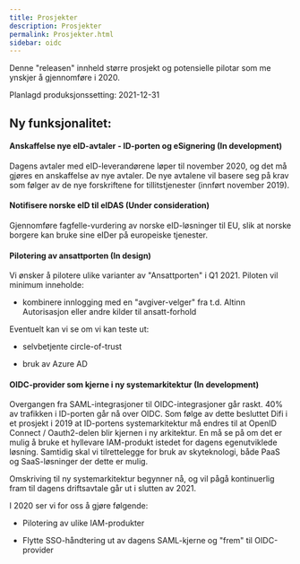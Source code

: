 ```yaml
---
title: Prosjekter
description: Prosjekter
permalink: Prosjekter.html
sidebar: oidc
---
```



Denne "releasen" innheld større prosjekt og potensielle pilotar som me ynskjer å gjennomføre i 2020.



Planlagd produksjonssetting: 2021-12-31

## Ny funksjonalitet:


#### Anskaffelse nye eID-avtaler - ID-porten og eSignering (In development)

Dagens avtaler med eID-leverandørene løper til november 2020, og det må gjøres en anskaffelse av nye avtaler. De nye avtalene vil basere seg på krav som følger av de nye forskriftene for tillitstjenester (innført november 2019).




#### Notifisere norske eID til eIDAS (Under consideration)

Gjennomføre fagfelle-vurdering av norske eID-løsninger til EU, slik at norske borgere kan bruke sine eIDer på europeiske tjenester.




#### Pilotering av ansattporten (In design)

Vi ønsker å pilotere ulike varianter av "Ansattporten" i Q1 2021. Piloten vil minimum inneholde:

- kombinere innlogging med en "avgiver-velger" fra t.d. Altinn Autorisasjon eller andre kilder til ansatt-forhold

Eventuelt kan vi se om vi kan teste ut:

- selvbetjente circle-of-trust 

- bruk av Azure AD




#### OIDC-provider som kjerne i ny systemarkitektur (In development)

Overgangen fra SAML-integrasjoner til OIDC-integrasjoner går raskt. 40% av trafikken i ID-porten går nå over OIDC. Som følge av dette besluttet Difi i et prosjekt i 2019 at ID-portens systemarkitektur må endres til at OpenID Connect / Oauth2-delen blir kjernen i ny arkitektur. En må se på om det er mulig å bruke et hyllevare IAM-produkt istedet for dagens egenutviklede løsning. Samtidig skal vi tilrettelegge for bruk av skyteknologi, både PaaS og SaaS-løsninger der dette er mulig.

Omskriving til ny systemarkitektur begynner nå, og vil pågå kontinuerlig fram til dagens driftsavtale går ut i slutten av 2021.

I 2020 ser vi for oss å gjøre følgende:

- Pilotering av ulike IAM-produkter

- Flytte SSO-håndtering ut av dagens SAML-kjerne og "frem" til OIDC-provider

